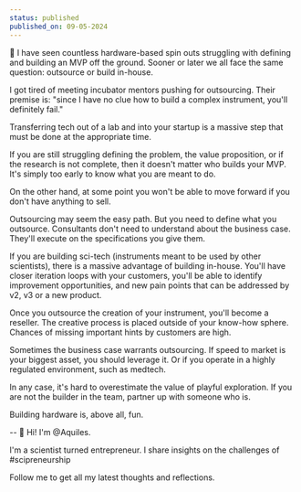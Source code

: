 ```yaml
---
status: published
published_on: 09-05-2024
---
```

🔬 I have seen countless hardware-based spin outs struggling with defining and building an MVP off the ground. Sooner or later we all face the same question: outsource or build in-house.

I got tired of meeting incubator mentors pushing for outsourcing. 
Their premise is: "since I have no clue how to build a complex instrument, you'll definitely fail."

Transferring tech out of a lab and into your startup is a massive step that must be done at the appropriate time. 

If you are still struggling defining the problem, the value proposition, or if the research is not complete, then it doesn't matter who builds your MVP. It's simply too early to know what you are meant to do. 

On the other hand, at some point you won't be able to move forward if you don't have anything to sell. 

Outsourcing may seem the easy path.
But you need to define what you outsource. 
Consultants don't need to understand about the business case. 
They'll execute on the specifications you give them. 

If you are building sci-tech (instruments meant to be used by other scientists), there is a massive advantage of building in-house. 
You'll have closer iteration loops with your customers, you'll be able to identify improvement opportunities, and new pain points that can be addressed by v2, v3 or a new product. 

Once you outsource the creation of your instrument, you'll become a reseller. 
The creative process is placed outside of your know-how sphere. 
Chances of missing important hints by customers are high.

Sometimes the business case warrants outsourcing. 
If speed to market is your biggest asset, you should leverage it. 
Or if you operate in a highly regulated environment, such as medtech. 

In any case, it's hard to overestimate the value of playful exploration. 
If you are not the builder in the team, partner up with someone who is. 

Building hardware is, above all, fun. 

--
👋 Hi! I'm @Aquiles. 

I'm a scientist turned entrepreneur. 
I share insights on the challenges of #scipreneurship 

Follow me to get all my latest thoughts and reflections. 
